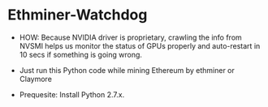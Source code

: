 # Ethminer-Watchdog

- HOW: Because NVIDIA driver is proprietary, crawling the info from NVSMI helps us monitor the status of GPUs properly and auto-restart in
10 secs if something is going wrong.

- Just run this Python code while mining Ethereum by ethminer or Claymore
- Prequesite: Install Python 2.7.x. 
